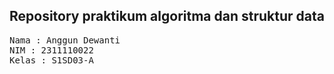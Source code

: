 ## Repository praktikum algoritma dan struktur data

<pre>
Nama : Anggun Dewanti
NIM : 2311110022
Kelas : S1SD03-A
</pre>
